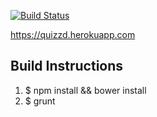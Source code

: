 [![Build Status](https://travis-ci.org/d1vyank/quizzd.svg?branch=master)](https://travis-ci.org/d1vyank/quizzd)

 https://quizzd.herokuapp.com

<h2>Build Instructions</h2>

1. $ npm install && bower install
2. $ grunt

